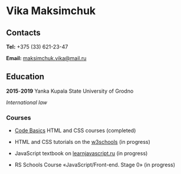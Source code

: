 #  Vika Maksimchuk

## Contacts

**Tel:** +375 (33) 621-23-47

**Email:** maksimchuk.vika@mail.ru

## Education

**2015**-**2019**  Yanka Kupala State University of Grodno 

*International law*

### Courses

- [Code Basics](https://ru.code-basics.com/) HTML and CSS courses (completed)

- HTML and CSS tutorials on the [w3schools](https://www.w3schools.com/) (in progress)

-  JavaScript textbook on  [learnjavascript.ru](https://learn.javascript.ru/)  (in progress)

- RS Schools Course «JavaScript/Front-end. Stage 0» (in progress)
